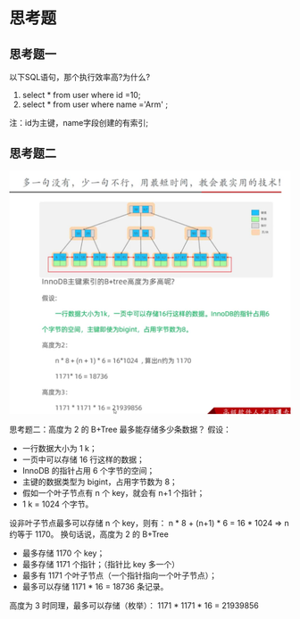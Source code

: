 # 思考题
## 思考题一
以下SQL语句，那个执行效率高?为什么?
1. select * from user where id =10;
2. select * from user where name ='Arm' ;

注：id为主键，name字段创建的有索引;

## 思考题二
![](./imgs/think.png)

思考题二：高度为 2 的 B+Tree 最多能存储多少条数据？
假设：
- 一行数据大小为 1 k；
- 一页中可以存储 16 行这样的数据；
- InnoDB 的指针占用 6 个字节的空间；
- 主键的数据类型为 bigint，占用字节数为 8；
- 假如一个叶子节点有 n 个 key，就会有 n+1 个指针；
- 1 k = 1024 个字节。

设非叶子节点最多可以存储 n 个 key，则有：
n * 8 + (n+1) * 6 = 16 * 1024
=> n 约等于 1170。
换句话说，高度为 2 的 B+Tree 
- 最多存储 1170 个 key；
- 最多存储 1171 个指针；（指针比 key 多一个）
- 最多有 1171 个叶子节点（一个指针指向一个叶子节点）；
- 最多可以存储 1171 * 16 = 18736 条记录。

高度为 3 时同理，最多可以存储（枚举）：
1171 * 1171 * 16 = 21939856 

